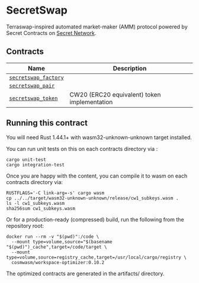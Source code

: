 # SecretSwap

Terraswap-inspired automated market-maker (AMM) protocol powered by Secret Contracts on [Secret Network](https://scrt.network/).

## Contracts

| Name                                                 | Description                                  |
|------------------------------------------------------| -------------------------------------------- |
| [`secretswap_factory`](contracts/secretswap_factory) |                                              |
| [`secretswap_pair`](contracts/secretswap_pair)       |                                              |
| [`secretswap_token`](contracts/secretswap_token)     | CW20 (ERC20 equivalent) token implementation |

## Running this contract

You will need Rust 1.44.1+ with wasm32-unknown-unknown target installed.

You can run unit tests on this on each contracts directory via :

```
cargo unit-test
cargo integration-test
```

Once you are happy with the content, you can compile it to wasm on each contracts directory via:

```
RUSTFLAGS='-C link-arg=-s' cargo wasm
cp ../../target/wasm32-unknown-unknown/release/cw1_subkeys.wasm .
ls -l cw1_subkeys.wasm
sha256sum cw1_subkeys.wasm
```

Or for a production-ready (compressed) build, run the following from the repository root:

```
docker run --rm -v "$(pwd)":/code \
  --mount type=volume,source="$(basename "$(pwd)")_cache",target=/code/target \
  --mount type=volume,source=registry_cache,target=/usr/local/cargo/registry \
  cosmwasm/workspace-optimizer:0.10.2
```

The optimized contracts are generated in the artifacts/ directory.
